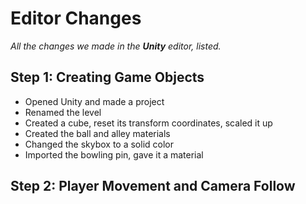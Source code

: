 # Editor Changes
*All the changes we made in the **Unity** editor, listed.*

## Step 1: Creating Game Objects
* Opened Unity and made a project
* Renamed the level
* Created a cube, reset its transform coordinates, scaled it up
* Created the ball and alley materials
* Changed the skybox to a solid color
* Imported the bowling pin, gave it a material

## Step 2: Player Movement and Camera Follow